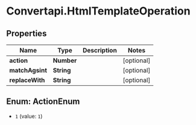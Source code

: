 # Convertapi.HtmlTemplateOperation

## Properties
Name | Type | Description | Notes
------------ | ------------- | ------------- | -------------
**action** | **Number** |  | [optional] 
**matchAgsint** | **String** |  | [optional] 
**replaceWith** | **String** |  | [optional] 


<a name="ActionEnum"></a>
## Enum: ActionEnum


* `1` (value: `1`)




